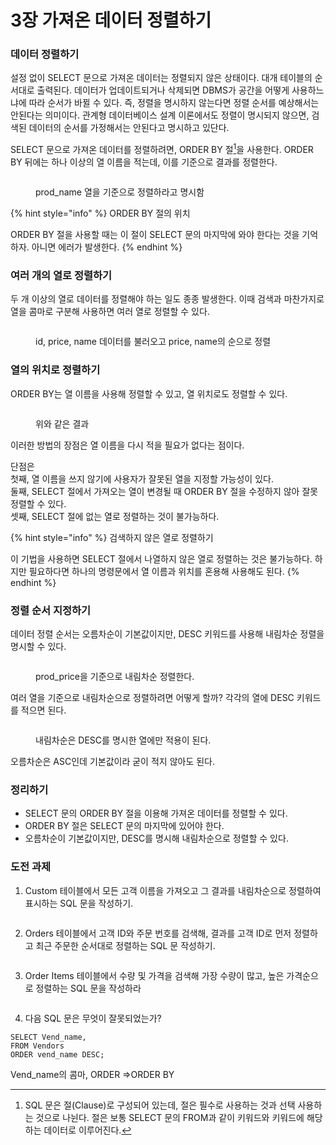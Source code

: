 # 3장 가져온 데이터 정렬하기

### 데이터 정렬하기

설정 없이 SELECT 문으로 가져온 데이터는 정렬되지 않은 상태이다. 대개 테이블의 순서대로 출력된다. 데이터가 업데이트되거나 삭제되면 DBMS가 공간을 어떻게 사용하느냐에 따라 순서가 바뀔 수 있다. 즉, 정렬을 명시하지 않는다면 정렬 순서를 예상해서는 안된다는 의미이다. 관계형 데이터베이스 설계 이론에서도 정렬이 명시되지 않으면, 검색된 데이터의 순서를 가정해서는 안된다고 명시하고 있단다.

SELECT 문으로 가져온 데이터를 정렬하려면, ORDER BY 절[^1]을 사용한다. ORDER BY 뒤에는 하나 이상의 열 이름을 적는데, 이를 기준으로 결과를 정렬한다.

<figure><img src="../../.gitbook/assets/image (129).png" alt=""><figcaption><p>prod_name 열을 기준으로 정렬하라고 명시함</p></figcaption></figure>

{% hint style="info" %}
ORDER BY 절의 위치

ORDER BY 절을 사용할 때는 이 절이 SELECT 문의 마지막에 와야 한다는 것을 기억하자. 아니면 에러가 발생한다.
{% endhint %}



### 여러 개의 열로 정렬하기

두 개 이상의 열로 데이터를 정렬해야 하는 일도 종종 발생한다. 이때 검색과 마찬가지로 열을 콤마로 구분해 사용하면 여러 열로 정렬할 수 있다.

<figure><img src="../../.gitbook/assets/image (130).png" alt=""><figcaption><p>id, price, name 데이터를 불러오고 price, name의 순으로 정렬</p></figcaption></figure>



### 열의 위치로 정렬하기

ORDER BY는 열 이름을 사용해 정렬할 수 있고, 열 위치로도 정렬할 수 있다.

<figure><img src="../../.gitbook/assets/image (138).png" alt=""><figcaption><p>위와 같은 결과</p></figcaption></figure>

이러한 방법의 장점은 열 이름을 다시 적을 필요가 없다는 점이다.

단점은\
첫째, 열 이름을 쓰지 않기에 사용자가 잘못된 열을 지정할 가능성이 있다.\
둘째, SELECT 절에서 가져오는 열이 변경될 때 ORDER BY 절을 수정하지 않아 잘못 정렬할 수 있다.\
셋째, SELECT 절에 없는 열로 정렬하는 것이 불가능하다.

{% hint style="info" %}
검색하지 않은 열로 정렬하기

이 기법을 사용하면 SELECT 절에서 나열하지 않은 열로 정렬하는 것은 불가능하다. 하지만 필요하다면 하나의 명령문에서 열 이름과 위치를 혼용해 사용해도 된다.
{% endhint %}



### 정렬 순서 지정하기

데이터 정렬 순서는 오름차순이 기본값이지만, DESC 키워드를 사용해 내림차순 정렬을 명시할 수 있다.

<figure><img src="../../.gitbook/assets/image (142).png" alt=""><figcaption><p>prod_price을 기준으로 내림차순 정렬한다.</p></figcaption></figure>

여러 열을 기준으로 내림차순으로 정렬하려면 어떻게 할까? 각각의 열에 DESC 키워드를 적으면 된다.

<figure><img src="../../.gitbook/assets/image (151).png" alt=""><figcaption><p>내림차순은 DESC를 명시한 열에만 적용이 된다.</p></figcaption></figure>

오름차순은 ASC인데 기본값이라 굳이 적지 않아도 된다.



### 정리하기

* SELECT 문의 ORDER BY 절을 이용해 가져온 데이터를 정렬할 수 있다.
* ORDER BY 절은 SELECT 문의 마지막에 있어야 한다.
* 오름차순이 기본값이지만, DESC를 명시해 내림차순으로 정렬할 수 있다.



### 도전 과제

1. Custom 테이블에서 모든 고객 이름을 가져오고 그 결과를 내림차순으로 정렬하여 표시하는 SQL 문을 작성하기.

<figure><img src="../../.gitbook/assets/image (152).png" alt=""><figcaption></figcaption></figure>

2. Orders 테이블에서 고객 ID와 주문 번호를 검색해, 결과를 고객 ID로 먼저 정렬하고 최근 주문한 순서대로 정렬하는 SQL 문 작성하기.

<figure><img src="../../.gitbook/assets/image (161).png" alt=""><figcaption></figcaption></figure>

3. Order Items 테이블에서 수량 및 가격을 검색해 가장 수량이 많고, 높은 가격순으로 정렬하는 SQL 문을 작성하라

<figure><img src="../../.gitbook/assets/image (169).png" alt=""><figcaption></figcaption></figure>



4. 다음 SQL 문은 무엇이 잘못되었는가?

```
SELECT Vend_name,
FROM Vendors
ORDER vend_name DESC;
```

Vend\_name의 콤마, ORDER =>ORDER BY



[^1]: SQL 문은 절(Clause)로 구성되어 있는데, 절은 필수로 사용하는 것과 선택 사용하는 것으로 나뉜다. 절은 보통 SELECT 문의 FROM과 같이 키워드와 키워드에 해당하는 데이터로 이루어진다.
